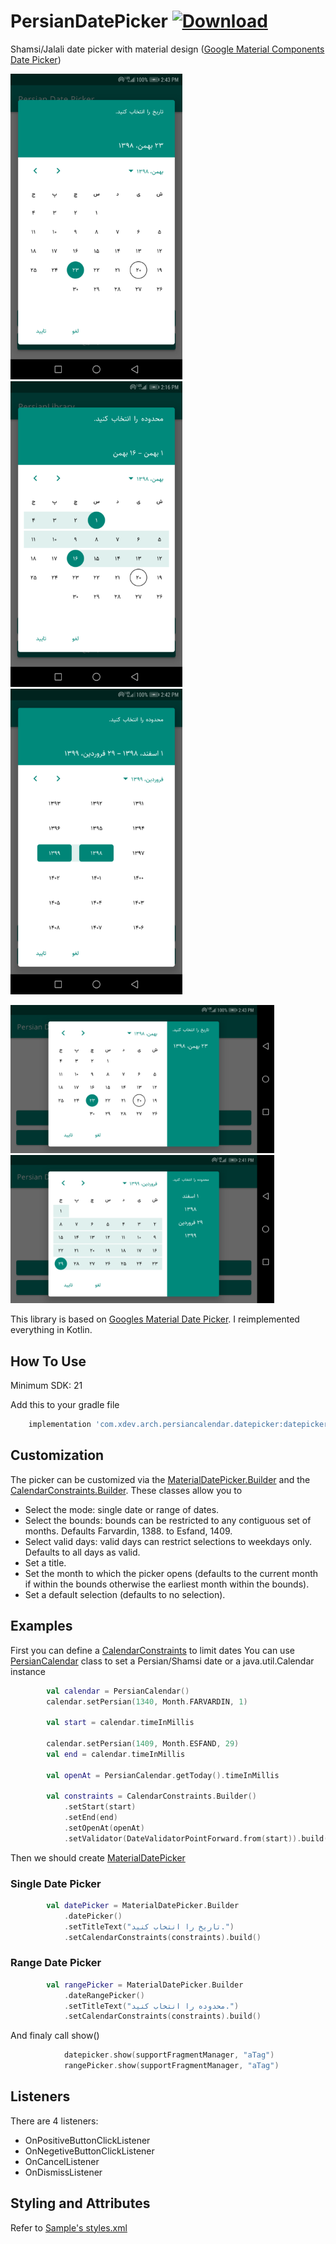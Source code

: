 # PersianDatePicker [ ![Download](https://api.bintray.com/packages/xdeveloper/PersianDatePicker/com.xdev.arch.persiancalendar.datepicker/images/download.svg) ](https://bintray.com/xdeveloper/PersianDatePicker/com.xdev.arch.persiancalendar.datepicker/_latestVersion)
Shamsi/Jalali date picker with material design ([Google Material Components Date Picker](https://github.com/material-components/material-components-android))

<p>
<img src="screenshots/date_picker_portrait.png" alt="Single Selection Demo 1" width="275"/>&emsp;
<img src="screenshots/range_picker_portrait.png" alt="Single Selection Demo 2" width="275"/>&emsp;
<img src="screenshots/range_picker_year_portrait.png" alt="Multi Selection Demo 1" width="275"/>
</p>

<p>
<img src="screenshots/date_picker_land.png" alt="Single Selection Demo 1" width="422" />&emsp;
<img src="screenshots/range_picker_land.png" alt="Single Selection Demo 2" width="422" />
</p>

This library is based on [Googles Material Date Picker](https://github.com/material-components/material-components-android).
I reimplemented everything in Kotlin.

## How To Use
Minimum SDK: 21

Add this to your gradle file
```groovy
    implementation 'com.xdev.arch.persiancalendar.datepicker:datepicker:0.1.1'
```

## Customization
The picker can be customized via the [MaterialDatePicker.Builder](https://github.com/axdeveloper/PersianDatePicker/blob/master/persiancalendar/src/main/java/com/xdev/arch/persiancalendar/datepicker/MaterialDatePicker.kt)
and the
[CalendarConstraints.Builder](https://github.com/axdeveloper/PersianDatePicker/blob/master/persiancalendar/src/main/java/com/xdev/arch/persiancalendar/datepicker/CalendarConstraints.kt).
These classes allow you to

-  Select the mode: single date or range of dates.
-  Select the bounds: bounds can be restricted to any contiguous set of months. Defaults Farvardin, 1388. to Esfand, 1409.
-  Select valid days: valid days can restrict selections to weekdays only. Defaults to all days as valid.
-  Set a title.
-  Set the month to which the picker opens (defaults to the current month if within the bounds otherwise the earliest month within the bounds).
-  Set a default selection (defaults to no selection).

## Examples
First you can define a [CalendarConstraints](https://github.com/axdeveloper/PersianDatePicker/blob/master/persiancalendar/src/main/java/com/xdev/arch/persiancalendar/datepicker/CalendarConstraints.kt) to limit dates
You can use [PersianCalendar](https://github.com/axdeveloper/PersianDatePicker/blob/master/persiancalendar/src/main/java/com/xdev/arch/persiancalendar/datepicker/calendar/PersianCalendar.kt) class to set a Persian/Shamsi date or a java.util.Calendar instance
```kotlin
        val calendar = PersianCalendar()
        calendar.setPersian(1340, Month.FARVARDIN, 1)

        val start = calendar.timeInMillis
        
        calendar.setPersian(1409, Month.ESFAND, 29)
        val end = calendar.timeInMillis
        
        val openAt = PersianCalendar.getToday().timeInMillis
        
        val constraints = CalendarConstraints.Builder()
            .setStart(start)
            .setEnd(end)
            .setOpenAt(openAt)
            .setValidator(DateValidatorPointForward.from(start)).build()
```

Then we should create [MaterialDatePicker](https://github.com/axdeveloper/PersianDatePicker/blob/master/persiancalendar/src/main/java/com/xdev/arch/persiancalendar/datepicker/MaterialDatePicker.kt)

### Single Date Picker
```kotlin
        val datePicker = MaterialDatePicker.Builder
            .datePicker()
            .setTitleText("تاریخ را انتخاب کنید.")
            .setCalendarConstraints(constraints).build()
```
### Range Date Picker
```kotlin
        val rangePicker = MaterialDatePicker.Builder
            .dateRangePicker()
            .setTitleText("محدوده را انتخاب کنید.")
            .setCalendarConstraints(constraints).build()
```
And finaly call show()
```kotlin
            datepicker.show(supportFragmentManager, "aTag")
            rangePicker.show(supportFragmentManager, "aTag")
```
## Listeners
  There are 4 listeners: 
-   OnPositiveButtonClickListener
-   OnNegetiveButtonClickListener
-   OnCancelListener
-   OnDismissListener

## Styling and Attributes
Refer to [Sample's styles.xml](https://github.com/axdeveloper/PersianDatePicker/blob/master/app/src/main/res/values/styles.xml)

